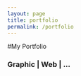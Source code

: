 ```yaml
---
layout: page
title: portfolio
permalink: /portfolio
---
```


#My Portfolio

### Graphic | Web | ...
